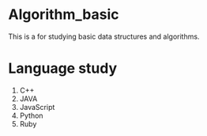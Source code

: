 # Algorithm_basic 
This is a for studying basic data structures and algorithms.

# Language study
1. C++
2. JAVA
3. JavaScript
4. Python
5. Ruby
